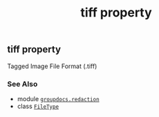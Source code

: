 ﻿---
title: tiff property
second_title: GroupDocs.Redaction for Python via .NET API References
description: 
type: docs
url: /python-net/groupdocs.redaction/filetype/tiff/
is_root: false
weight: 350
---

## tiff property


Tagged Image File Format (.tiff)

### See Also
* module [`groupdocs.redaction`](../../)
* class [`FileType`](/redaction/python-net/groupdocs.redaction/filetype)
